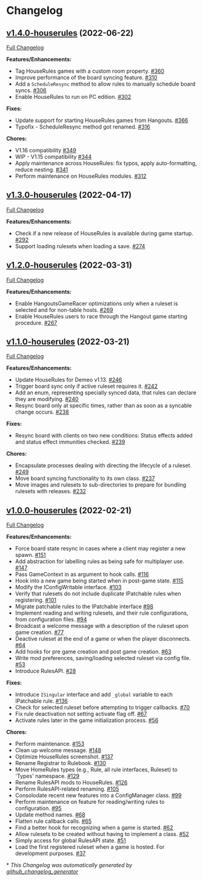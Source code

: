 # Changelog

## [v1.4.0-houserules](https://github.com/orendain/demeomods/tree/v1.4.0-houserules) (2022-06-22)

[Full Changelog](https://github.com/orendain/demeomods/compare/v1.3.0-houserules...v1.4.0-houserules)

**Features/Enhancements:**

- Tag HouseRules games with a custom room property. [\#360](https://github.com/orendain/DemeoMods/pull/360)
- Improve performance of the board syncing feature. [\#310](https://github.com/orendain/DemeoMods/pull/310)
- Add a `ScheduleResync` method to allow rules to manually schedule board syncs. [\#306](https://github.com/orendain/DemeoMods/pull/306)
- Enable HouseRules to run on PC edition. [\#302](https://github.com/orendain/DemeoMods/pull/302)

**Fixes:**

- Update support for starting HouseRules games from Hangouts. [\#366](https://github.com/orendain/DemeoMods/pull/366)
- Typofix - ScheduleResync method got renamed. [\#316](https://github.com/orendain/DemeoMods/pull/316)

**Chores:**

- V1.16 compatibility [\#349](https://github.com/orendain/DemeoMods/pull/349)
- WIP - V1.15 compatibility [\#344](https://github.com/orendain/DemeoMods/pull/344)
- Apply maintenance across HouseRules: fix typos, apply auto-formatting, reduce nesting. [\#341](https://github.com/orendain/DemeoMods/pull/341)
- Perform maintenance on HouseRules modules. [\#312](https://github.com/orendain/DemeoMods/pull/312)

## [v1.3.0-houserules](https://github.com/orendain/demeomods/tree/v1.3.0-houserules) (2022-04-17)

[Full Changelog](https://github.com/orendain/demeomods/compare/v1.2.0-houserules...v1.3.0-houserules)

**Features/Enhancements:**

- Check if a new release of HouseRules is available during game startup. [\#292](https://github.com/orendain/DemeoMods/pull/292)
- Support loading rulesets when loading a save. [\#274](https://github.com/orendain/DemeoMods/pull/274)

## [v1.2.0-houserules](https://github.com/orendain/demeomods/tree/v1.2.0-houserules) (2022-03-31)

[Full Changelog](https://github.com/orendain/demeomods/compare/v1.1.0-houserules...v1.2.0-houserules)

**Features/Enhancements:**

- Enable HangoutsGameRacer optimizations only when a ruleset is selected and for non-table hosts. [\#269](https://github.com/orendain/DemeoMods/pull/269)
- Enable HouseRules users to race through the Hangout game starting procedure. [\#267](https://github.com/orendain/DemeoMods/pull/267)

## [v1.1.0-houserules](https://github.com/orendain/demeomods/tree/v1.1.0-houserules) (2022-03-21)

[Full Changelog](https://github.com/orendain/demeomods/compare/v1.0.0-houserules...v1.1.0-houserules)

**Features/Enhancements:**

- Update HouseRules for Demeo v1.13. [\#246](https://github.com/orendain/DemeoMods/pull/246)
- Trigger board sync only if active ruleset requires it. [\#242](https://github.com/orendain/DemeoMods/pull/242)
- Add an enum, representing specially synced data, that rules can declare they are modifying. [\#240](https://github.com/orendain/DemeoMods/pull/240)
- Resync board only at specific times, rather than as soon as a syncable change occurs. [\#238](https://github.com/orendain/DemeoMods/pull/238)

**Fixes:**

- Resync board with clients on two new conditions: Status effects added and status effect immunities checked. [\#239](https://github.com/orendain/DemeoMods/pull/239)

**Chores:**

- Encapsulate processes dealing with directing the lifecycle of a ruleset. [\#249](https://github.com/orendain/DemeoMods/pull/249)
- Move board syncing functionality to its own class. [\#237](https://github.com/orendain/DemeoMods/pull/237)
- Move images and rulesets to sub-directories to prepare for bundling rulesets with releases. [\#232](https://github.com/orendain/DemeoMods/pull/232)

## [v1.0.0-houserules](https://github.com/orendain/demeomods/tree/v1.0.0-houserules) (2022-02-21)

[Full Changelog](https://github.com/orendain/demeomods/compare/faa2e50c1fdc985e4bf0383f16ef8980eb1580b9...v1.0.0-houserules)

**Features/Enhancements:**

- Force board state resync in cases where a client may register a new spawn. [\#151](https://github.com/orendain/DemeoMods/pull/151)
- Add abstraction for labelling rules as being safe for multiplayer use. [\#147](https://github.com/orendain/DemeoMods/pull/147)
- Pass GameContext in as argument to hook calls. [\#116](https://github.com/orendain/DemeoMods/pull/116)
- Hook into a new game being started when in post-game state. [\#115](https://github.com/orendain/DemeoMods/pull/115)
- Modify the IConfigWritable interface. [\#103](https://github.com/orendain/DemeoMods/pull/103)
- Verify that rulesets do not include duplicate IPatchable rules when registering. [\#101](https://github.com/orendain/DemeoMods/pull/101)
- Migrate patchable rules to the IPatchable interface [\#98](https://github.com/orendain/DemeoMods/pull/98)
- Implement reading and writing rulesets, and their rule configurations, from configuration files. [\#94](https://github.com/orendain/DemeoMods/pull/94)
- Broadcast a welcome message with a description of the ruleset upon game creation. [\#77](https://github.com/orendain/DemeoMods/pull/77)
- Deactive ruleset at the end of a game or when the player disconnects. [\#64](https://github.com/orendain/DemeoMods/pull/64)
- Add hooks for pre game creation and post game creation. [\#63](https://github.com/orendain/DemeoMods/pull/63)
- Write mod preferences, saving/loading selected ruleset via config file. [\#53](https://github.com/orendain/DemeoMods/pull/53)
- Introduce RulesAPI. [\#28](https://github.com/orendain/DemeoMods/pull/28)

**Fixes:**

- Introduce `ISingular` interface and add `_global` variable to each IPatchable rule. [\#136](https://github.com/orendain/DemeoMods/pull/136)
- Check for selected ruleset before attempting to trigger callbacks. [\#70](https://github.com/orendain/DemeoMods/pull/70)
- Fix rule deactivation not setting activate flag off. [\#67](https://github.com/orendain/DemeoMods/pull/67)
- Activate rules later in the game initialization process. [\#56](https://github.com/orendain/DemeoMods/pull/56)

**Chores:**

- Perform maintenance. [\#153](https://github.com/orendain/DemeoMods/pull/153)
- Clean up welcome message. [\#148](https://github.com/orendain/DemeoMods/pull/148)
- Optimize HouseRules screenshot. [\#137](https://github.com/orendain/DemeoMods/pull/137)
- Rename Registrar to Rulebook. [\#130](https://github.com/orendain/DemeoMods/pull/130)
- Move HomeRules types \(e.g., Rule, all rule interfaces, Ruleset\) to 'Types' namespace. [\#129](https://github.com/orendain/DemeoMods/pull/129)
- Rename RulesAPI mods to HouseRules. [\#126](https://github.com/orendain/DemeoMods/pull/126)
- Perform RulesAPI-related renaming. [\#105](https://github.com/orendain/DemeoMods/pull/105)
- Consolodate recent new features into a ConfigManager class. [\#99](https://github.com/orendain/DemeoMods/pull/99)
- Perform maintenance on feature for reading/writing rules to configuration. [\#95](https://github.com/orendain/DemeoMods/pull/95)
- Update method names. [\#68](https://github.com/orendain/DemeoMods/pull/68)
- Flatten rule callback calls. [\#65](https://github.com/orendain/DemeoMods/pull/65)
- Find a better hook for recognizing when a game is started. [\#62](https://github.com/orendain/DemeoMods/pull/62)
- Allow rulesets to be created without having to implement a class. [\#52](https://github.com/orendain/DemeoMods/pull/52)
- Simply access for global RulesAPI state. [\#51](https://github.com/orendain/DemeoMods/pull/51)
- Load the first registered ruleset when a game is hosted. For development purposes. [\#37](https://github.com/orendain/DemeoMods/pull/37)



\* *This Changelog was automatically generated by [github_changelog_generator](https://github.com/github-changelog-generator/github-changelog-generator)*
